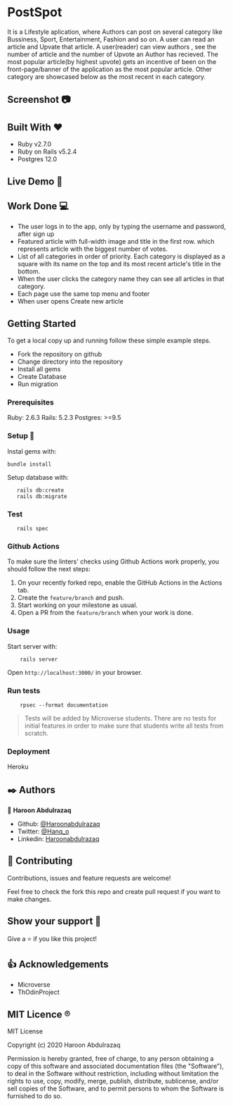 # PostSpot
It is a Lifestyle aplication, where Authors can post on several category like Bussiness, Sport, Entertainment, Fashion and so on. A user can read an article and Upvate that article. A user(reader) can view authors , see the number of article and the number of Upvote an Author has recieved. The most popular article(by highest upvote) gets an incentive of been on the front-page/banner of the application as the most popular article. Other category are showcased below as the most recent in each category.

## Screenshot :camera:


## Built With :heart:

- Ruby v2.7.0
- Ruby on Rails v5.2.4
- Postgres 12.0

## Live Demo :rocket:


## Work Done :computer:
- The user logs in to the app, only by typing the username and password, after sign up
- Featured article with full-width image and title in the first row. which represents article with the biggest number of votes.
- List of all categories in order of priority. Each category is displayed as a square with its name on the top and its most recent article's title in the bottom.
- When the user clicks the category name they can see all articles in that category.
- Each page use the same top menu and footer
- When user opens Create new article

## Getting Started 

To get a local copy up and running follow these simple example steps.
- Fork the repository on github
- Change directory into the repository
- Install all gems
- Create Database
- Run migration



### Prerequisites

Ruby: 2.6.3
Rails: 5.2.3
Postgres: >=9.5

### Setup :wrench:

Instal gems with:

```
bundle install
```

Setup database with:

```
   rails db:create
   rails db:migrate
```
### Test 
 ```
    rails spec
 ```

### Github Actions

To make sure the linters' checks using Github Actions work properly, you should follow the next steps:

1. On your recently forked repo, enable the GitHub Actions in the Actions tab.
2. Create the `feature/branch` and push.
3. Start working on your milestone as usual.
4. Open a PR from the `feature/branch` when your work is done.


### Usage

Start server with:

```
    rails server
```

Open `http://localhost:3000/` in your browser.

### Run tests

```
    rpsec --format documentation
```

> Tests will be added by Microverse students. There are no tests for initial features in order to make sure that students write all tests from scratch.

### Deployment

 Heroku

## ✒️ Authors <a name = "author"></a>

👤 **Haroon Abdulrazaq**

- Github: [@Haroonabdulrazaq](https://github.com/Haroonabdulrazaq)
- Twitter: [@Hanq_o](https://twitter.com/Hanq_o)
- Linkedin: [Haroonabdulrazaq](https://www.linkedin.com/in/haroon-abdulrazaq/)


## 🤝 Contributing

Contributions, issues and feature requests are welcome!

Feel free to check the fork this repo and create pull request if you want to make changes.

## Show your support :muscle:

Give a ⭐️ if you like this project!

## :thumbsup: Acknowledgements

- Microverse  
- ThOdinProject 

## MIT Licence :registered:

MIT License

Copyright (c) 2020 Haroon Abdulrazaq

Permission is hereby granted, free of charge, to any person obtaining a copy
of this software and associated documentation files (the "Software"), to deal
in the Software without restriction, including without limitation the rights
to use, copy, modify, merge, publish, distribute, sublicense, and/or sell
copies of the Software, and to permit persons to whom the Software is
furnished to do so.